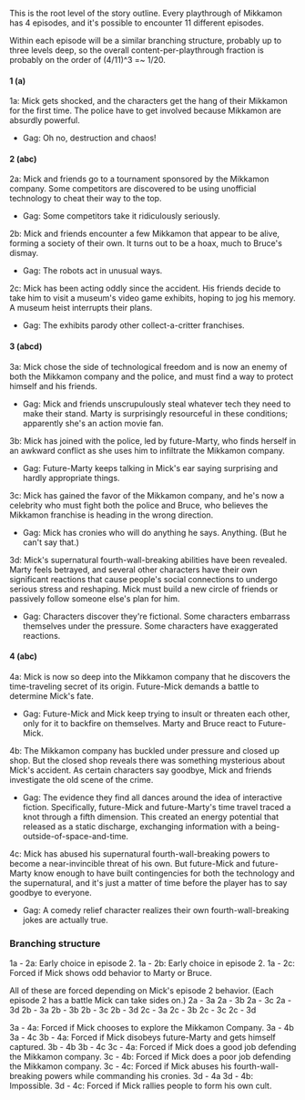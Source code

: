 This is the root level of the story outline. Every playthrough of Mikkamon has 4 episodes, and it's possible to encounter 11 different episodes.

Within each episode will be a similar branching structure, probably up to three levels deep, so the overall content-per-playthrough fraction is probably on the order of (4/11)^3 =~ 1/20.


#### 1 (a)

1a: Mick gets shocked, and the characters get the hang of their Mikkamon for the first time. The police have to get involved because Mikkamon are absurdly powerful.

* Gag: Oh no, destruction and chaos!


#### 2 (abc)

2a: Mick and friends go to a tournament sponsored by the Mikkamon company. Some competitors are discovered to be using unofficial technology to cheat their way to the top.

* Gag: Some competitors take it ridiculously seriously.

2b: Mick and friends encounter a few Mikkamon that appear to be alive, forming a society of their own. It turns out to be a hoax, much to Bruce's dismay.

* Gag: The robots act in unusual ways.

2c: Mick has been acting oddly since the accident. His friends decide to take him to visit a museum's video game exhibits, hoping to jog his memory. A museum heist interrupts their plans.

* Gag: The exhibits parody other collect-a-critter franchises.


#### 3 (abcd)

3a: Mick chose the side of technological freedom and is now an enemy of both the Mikkamon company and the police, and must find a way to protect himself and his friends.

* Gag: Mick and friends unscrupulously steal whatever tech they need to make their stand. Marty is surprisingly resourceful in these conditions; apparently she's an action movie fan.

3b: Mick has joined with the police, led by future-Marty, who finds herself in an awkward conflict as she uses him to infiltrate the Mikkamon company.

* Gag: Future-Marty keeps talking in Mick's ear saying surprising and hardly appropriate things.

3c: Mick has gained the favor of the Mikkamon company, and he's now a celebrity who must fight both the police and Bruce, who believes the Mikkamon franchise is heading in the wrong direction.

* Gag: Mick has cronies who will do anything he says. Anything. (But he can't say that.)

3d: Mick's supernatural fourth-wall-breaking abilities have been revealed. Marty feels betrayed, and several other characters have their own significant reactions that cause people's social connections to undergo serious stress and reshaping. Mick must build a new circle of friends or passively follow someone else's plan for him.

* Gag: Characters discover they're fictional. Some characters embarrass themselves under the pressure. Some characters have exaggerated reactions.


#### 4 (abc)

4a: Mick is now so deep into the Mikkamon company that he discovers the time-traveling secret of its origin. Future-Mick demands a battle to determine Mick's fate.

* Gag: Future-Mick and Mick keep trying to insult or threaten each other, only for it to backfire on themselves. Marty and Bruce react to Future-Mick.

4b: The Mikkamon company has buckled under pressure and closed up shop. But the closed shop reveals there was something mysterious about Mick's accident. As certain characters say goodbye, Mick and friends investigate the old scene of the crime.

* Gag: The evidence they find all dances around the idea of interactive fiction. Specifically, future-Mick and future-Marty's time travel traced a knot through a fifth dimension. This created an energy potential that released as a static discharge, exchanging information with a being-outside-of-space-and-time.

4c: Mick has abused his supernatural fourth-wall-breaking powers to become a near-invincible threat of his own. But future-Mick and future-Marty know enough to have built contingencies for both the technology and the supernatural, and it's just a matter of time before the player has to say goodbye to everyone.

* Gag: A comedy relief character realizes their own fourth-wall-breaking jokes are actually true.


### Branching structure

1a - 2a: Early choice in episode 2.
1a - 2b: Early choice in episode 2.
1a - 2c: Forced if Mick shows odd behavior to Marty or Bruce.

All of these are forced depending on Mick's episode 2 behavior. (Each episode 2 has a battle Mick can take sides on.)
2a - 3a
2a - 3b
2a - 3c
2a - 3d
2b - 3a
2b - 3b
2b - 3c
2b - 3d
2c - 3a
2c - 3b
2c - 3c
2c - 3d

3a - 4a: Forced if Mick chooses to explore the Mikkamon Company.
3a - 4b
3a - 4c
3b - 4a: Forced if Mick disobeys future-Marty and gets himself captured.
3b - 4b
3b - 4c
3c - 4a: Forced if Mick does a good job defending the Mikkamon company.
3c - 4b: Forced if Mick does a poor job defending the Mikkamon company.
3c - 4c: Forced if Mick abuses his fourth-wall-breaking powers while commanding his cronies.
3d - 4a
3d - 4b: Impossible.
3d - 4c: Forced if Mick rallies people to form his own cult.
